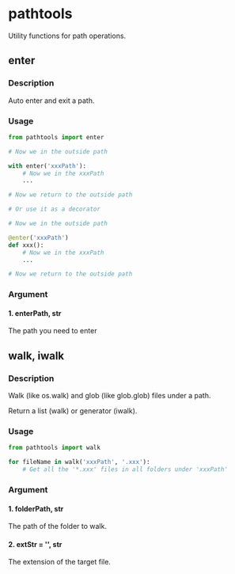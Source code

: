 # pathtools

Utility functions for path operations.

## enter

### Description

Auto enter and exit a path.

### Usage

``` Python
from pathtools import enter

# Now we in the outside path

with enter('xxxPath'):
    # Now we in the xxxPath
    ...

# Now we return to the outside path

# Or use it as a decorator

# Now we in the outside path

@enter('xxxPath')
def xxx():
    # Now we in the xxxPath
    ...

# Now we return to the outside path
```

### Argument

#### 1. enterPath, str

The path you need to enter

## walk, iwalk

### Description

Walk (like os.walk) and glob (like glob.glob) files under a path.

Return a list (walk) or generator (iwalk).

### Usage

``` Python
from pathtools import walk

for fileName in walk('xxxPath', '.xxx'):
    # Get all the '*.xxx' files in all folders under 'xxxPath'
```

### Argument

#### 1. folderPath, str

The path of the folder to walk.

#### 2. extStr = '', str

The extension of the target file.
